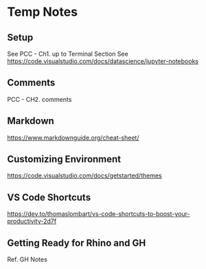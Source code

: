 # Temp Notes

## Setup
See PCC - Ch1. up to Terminal Section
See https://code.visualstudio.com/docs/datascience/jupyter-notebooks

## Comments
PCC - CH2. comments

## Markdown
https://www.markdownguide.org/cheat-sheet/

## Customizing Environment
https://code.visualstudio.com/docs/getstarted/themes

## VS Code Shortcuts
https://dev.to/thomaslombart/vs-code-shortcuts-to-boost-your-productivity-2d7f

## Getting Ready for Rhino and GH
Ref. GH Notes
